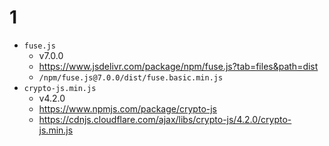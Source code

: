 # 1

- `fuse.js`
   - v7.0.0
   - https://www.jsdelivr.com/package/npm/fuse.js?tab=files&path=dist
   -  `/npm/fuse.js@7.0.0/dist/fuse.basic.min.js`
-  `crypto-js.min.js`
   - v4.2.0
   - https://www.npmjs.com/package/crypto-js
   - https://cdnjs.cloudflare.com/ajax/libs/crypto-js/4.2.0/crypto-js.min.js
